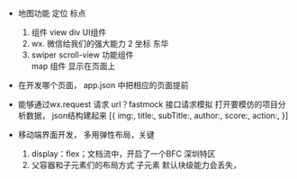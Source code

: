-  地图功能  定位 标点
    1. 组件
      view div UI组件
    2. wx. 微信给我们的强大能力
        2 坐标 东华
    3. swiper scroll-view 功能组件   
      map 组件  显示在页面上



-  在开发哪个页面， app.json 中把相应的页面提前
-  能够通过wx.request 请求 url？fastmock 接口请求模拟
    打开要模仿的项目分析数据， json结构建起来
[{
    img:,
    title:,
    subTitle:,
    author:,
    score:,
    action:,
}]

- 移动端界面开发，  多用弹性布局，关键
     1. display：flex；文档流中，开启了一个BFC 深圳特区
     2. 父容器和子元素们的布局方式
        子元素 默认块级能力会丢失，